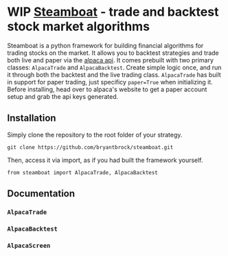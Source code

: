 # WIP [Steamboat](https://github.com/bryantbrock/steamboat) - trade and backtest stock market algorithms
Steamboat is a python framework for building financial algorithms for trading stocks on the market. It allows you to backtest strategies and trade both live and paper via the [alpaca api](alpaca.markets). It comes prebuilt with two primary classes: `AlpacaTrade` and `AlpacaBacktest`. Create simple logic once, and run it through both the backtest and the live trading class. `AlpacaTrade` has built in support for paper trading, just specificy `paper=True` when initializing it. Before installing, head over to alpaca's website to get a paper account setup and grab the api keys generated.

## Installation
Simply clone the repository to the root folder of your strategy.
```
git clone https://github.com/bryantbrock/steamboat.git
```


Then, access it via import, as if you had built the framework yourself.
```
from steamboat import AlpacaTrade, AlpacaBacktest
```


## Documentation
### `AlpacaTrade`
### `AlpacaBacktest`
### `AlpacaScreen`
